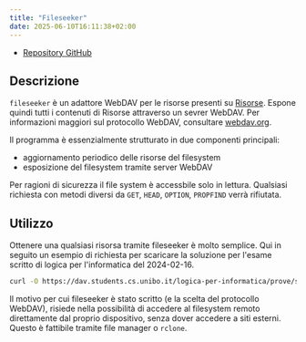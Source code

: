 ```yaml
---
title: "Fileseeker"
date: 2025-06-10T16:11:38+02:00
---
```


- [Repository GitHub](https://github.com/cartabinaria/fileseeker)

## Descrizione
`fileseeker` è un adattore WebDAV per le risorse presenti su [Risorse](https://risorse.vercel.app/).
Espone quindi tutti i contenuti di Risorse attraverso un sevrer WebDAV.
Per informazioni maggiori sul protocollo WebDAV, consultare [webdav.org](http://www.webdav.org/).

Il programma è essenzialmente strutturato in due componenti principali:
- aggiornamento periodico delle risorse del filesystem
- esposizione del filesystem tramite server WebDAV

Per ragioni di sicurezza il file system è accessbile solo in lettura.
Qualsiasi richiesta con metodi diversi da `GET`, `HEAD`, `OPTION`, `PROPFIND`
verrà rifiutata.

## Utilizzo
Ottenere una qualsiasi risorsa tramite fileseeker è molto semplice.
Qui in seguito un esempio di richiesta per scaricare la soluzione
per l'esame scritto di logica per l'informatica del 2024-02-16.

```bash
curl -O https://dav.students.cs.unibo.it/logica-per-informatica/prove/scritto-2024-02-16-1-soluzione.pdf
```

Il motivo per cui fileseeker è stato scritto (e la scelta del protocollo WebDAV), risiede nella possibilità
di accedere al filesystem remoto direttamente dal proprio dispositivo, senza dover accedere a siti
esterni. Questo è fattibile tramite file manager o `rclone`.
